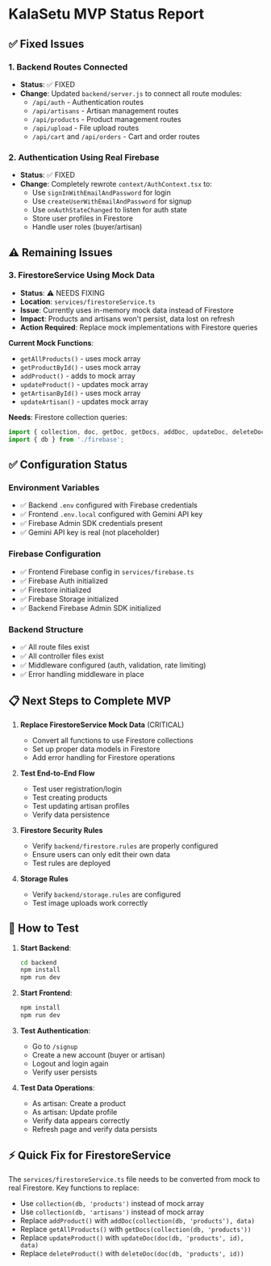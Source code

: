 # KalaSetu MVP Status Report

## ✅ Fixed Issues

### 1. Backend Routes Connected
- **Status**: ✅ FIXED
- **Change**: Updated `backend/server.js` to connect all route modules:
  - `/api/auth` - Authentication routes
  - `/api/artisans` - Artisan management routes
  - `/api/products` - Product management routes
  - `/api/upload` - File upload routes
  - `/api/cart` and `/api/orders` - Cart and order routes

### 2. Authentication Using Real Firebase
- **Status**: ✅ FIXED
- **Change**: Completely rewrote `context/AuthContext.tsx` to:
  - Use `signInWithEmailAndPassword` for login
  - Use `createUserWithEmailAndPassword` for signup
  - Use `onAuthStateChanged` to listen for auth state
  - Store user profiles in Firestore
  - Handle user roles (buyer/artisan)

## ⚠️ Remaining Issues

### 3. FirestoreService Using Mock Data
- **Status**: ⚠️ NEEDS FIXING
- **Location**: `services/firestoreService.ts`
- **Issue**: Currently uses in-memory mock data instead of Firestore
- **Impact**: Products and artisans won't persist, data lost on refresh
- **Action Required**: Replace mock implementations with Firestore queries

**Current Mock Functions**:
- `getAllProducts()` - uses mock array
- `getProductById()` - uses mock array
- `addProduct()` - adds to mock array
- `updateProduct()` - updates mock array
- `getArtisanById()` - uses mock array
- `updateArtisan()` - updates mock array

**Needs**: Firestore collection queries:
```typescript
import { collection, doc, getDoc, getDocs, addDoc, updateDoc, deleteDoc, query, where } from 'firebase/firestore';
import { db } from './firebase';
```

## ✅ Configuration Status

### Environment Variables
- ✅ Backend `.env` configured with Firebase credentials
- ✅ Frontend `.env.local` configured with Gemini API key
- ✅ Firebase Admin SDK credentials present
- ✅ Gemini API key is real (not placeholder)

### Firebase Configuration
- ✅ Frontend Firebase config in `services/firebase.ts`
- ✅ Firebase Auth initialized
- ✅ Firestore initialized
- ✅ Firebase Storage initialized
- ✅ Backend Firebase Admin SDK initialized

### Backend Structure
- ✅ All route files exist
- ✅ All controller files exist
- ✅ Middleware configured (auth, validation, rate limiting)
- ✅ Error handling middleware in place

## 📋 Next Steps to Complete MVP

1. **Replace FirestoreService Mock Data** (CRITICAL)
   - Convert all functions to use Firestore collections
   - Set up proper data models in Firestore
   - Add error handling for Firestore operations

2. **Test End-to-End Flow**
   - Test user registration/login
   - Test creating products
   - Test updating artisan profiles
   - Verify data persistence

3. **Firestore Security Rules**
   - Verify `backend/firestore.rules` are properly configured
   - Ensure users can only edit their own data
   - Test rules are deployed

4. **Storage Rules**
   - Verify `backend/storage.rules` are configured
   - Test image uploads work correctly

## 🚀 How to Test

1. **Start Backend**:
   ```bash
   cd backend
   npm install
   npm run dev
   ```

2. **Start Frontend**:
   ```bash
   npm install
   npm run dev
   ```

3. **Test Authentication**:
   - Go to `/signup`
   - Create a new account (buyer or artisan)
   - Logout and login again
   - Verify user persists

4. **Test Data Operations**:
   - As artisan: Create a product
   - As artisan: Update profile
   - Verify data appears correctly
   - Refresh page and verify data persists

## ⚡ Quick Fix for FirestoreService

The `services/firestoreService.ts` file needs to be converted from mock to real Firestore. Key functions to replace:

- Use `collection(db, 'products')` instead of mock array
- Use `collection(db, 'artisans')` instead of mock array
- Replace `addProduct()` with `addDoc(collection(db, 'products'), data)`
- Replace `getAllProducts()` with `getDocs(collection(db, 'products'))`
- Replace `updateProduct()` with `updateDoc(doc(db, 'products', id), data)`
- Replace `deleteProduct()` with `deleteDoc(doc(db, 'products', id))`

